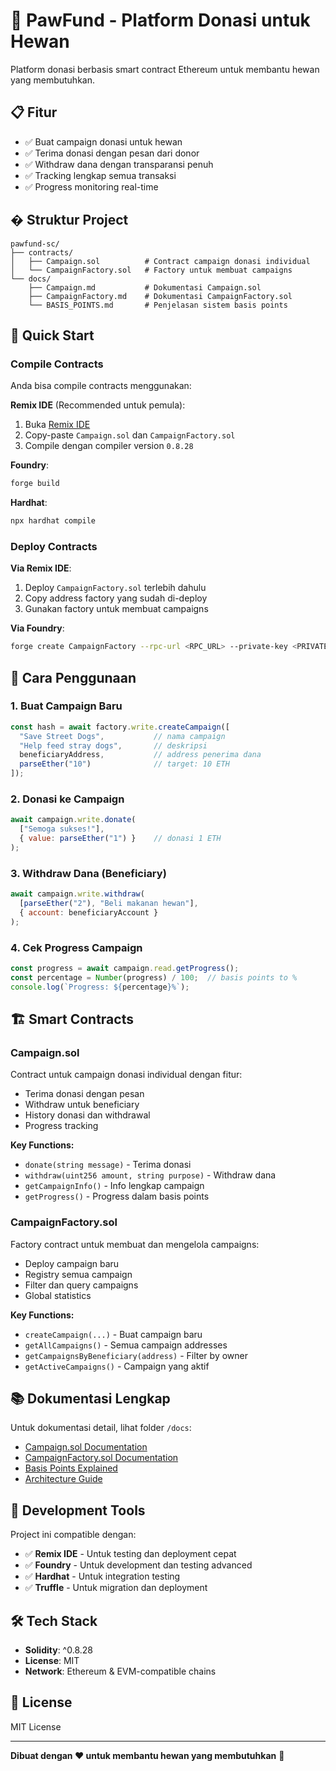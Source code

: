 # 🐾 PawFund - Platform Donasi untuk Hewan

Platform donasi berbasis smart contract Ethereum untuk membantu hewan yang membutuhkan.

## 📋 Fitur

- ✅ Buat campaign donasi untuk hewan
- ✅ Terima donasi dengan pesan dari donor
- ✅ Withdraw dana dengan transparansi penuh
- ✅ Tracking lengkap semua transaksi
- ✅ Progress monitoring real-time

## � Struktur Project

```
pawfund-sc/
├── contracts/
│   ├── Campaign.sol          # Contract campaign donasi individual
│   └── CampaignFactory.sol   # Factory untuk membuat campaigns
└── docs/
    ├── Campaign.md           # Dokumentasi Campaign.sol
    ├── CampaignFactory.md    # Dokumentasi CampaignFactory.sol
    └── BASIS_POINTS.md       # Penjelasan sistem basis points
```

## 🚀 Quick Start

### Compile Contracts

Anda bisa compile contracts menggunakan:

**Remix IDE** (Recommended untuk pemula):
1. Buka [Remix IDE](https://remix.ethereum.org)
2. Copy-paste `Campaign.sol` dan `CampaignFactory.sol`
3. Compile dengan compiler version `0.8.28`

**Foundry**:
```bash
forge build
```

**Hardhat**:
```bash
npx hardhat compile
```

### Deploy Contracts

**Via Remix IDE**:
1. Deploy `CampaignFactory.sol` terlebih dahulu
2. Copy address factory yang sudah di-deploy
3. Gunakan factory untuk membuat campaigns

**Via Foundry**:
```bash
forge create CampaignFactory --rpc-url <RPC_URL> --private-key <PRIVATE_KEY>
```

## 📝 Cara Penggunaan

### 1. Buat Campaign Baru
```javascript
const hash = await factory.write.createCampaign([
  "Save Street Dogs",           // nama campaign
  "Help feed stray dogs",       // deskripsi
  beneficiaryAddress,           // address penerima dana
  parseEther("10")              // target: 10 ETH
]);
```

### 2. Donasi ke Campaign
```javascript
await campaign.write.donate(
  ["Semoga sukses!"],
  { value: parseEther("1") }    // donasi 1 ETH
);
```

### 3. Withdraw Dana (Beneficiary)
```javascript
await campaign.write.withdraw(
  [parseEther("2"), "Beli makanan hewan"],
  { account: beneficiaryAccount }
);
```

### 4. Cek Progress Campaign
```javascript
const progress = await campaign.read.getProgress();
const percentage = Number(progress) / 100;  // basis points to %
console.log(`Progress: ${percentage}%`);
```

## 🏗️ Smart Contracts

### Campaign.sol
Contract untuk campaign donasi individual dengan fitur:
- Terima donasi dengan pesan
- Withdraw untuk beneficiary
- History donasi dan withdrawal
- Progress tracking

**Key Functions:**
- `donate(string message)` - Terima donasi
- `withdraw(uint256 amount, string purpose)` - Withdraw dana
- `getCampaignInfo()` - Info lengkap campaign
- `getProgress()` - Progress dalam basis points

### CampaignFactory.sol
Factory contract untuk membuat dan mengelola campaigns:
- Deploy campaign baru
- Registry semua campaign
- Filter dan query campaigns
- Global statistics

**Key Functions:**
- `createCampaign(...)` - Buat campaign baru
- `getAllCampaigns()` - Semua campaign addresses
- `getCampaignsByBeneficiary(address)` - Filter by owner
- `getActiveCampaigns()` - Campaign yang aktif

## 📚 Dokumentasi Lengkap

Untuk dokumentasi detail, lihat folder `/docs`:
- [Campaign.sol Documentation](./docs/Campaign.md)
- [CampaignFactory.sol Documentation](./docs/CampaignFactory.md)
- [Basis Points Explained](./docs/BASIS_POINTS.md)
- [Architecture Guide](./ARCHITECTURE.md)

## 🔧 Development Tools

Project ini compatible dengan:
- ✅ **Remix IDE** - Untuk testing dan deployment cepat
- ✅ **Foundry** - Untuk development dan testing advanced
- ✅ **Hardhat** - Untuk integration testing
- ✅ **Truffle** - Untuk migration dan deployment

## 🛠️ Tech Stack

- **Solidity**: ^0.8.28
- **License**: MIT
- **Network**: Ethereum & EVM-compatible chains

## 📄 License

MIT License

---

**Dibuat dengan ❤️ untuk membantu hewan yang membutuhkan** 🐾
